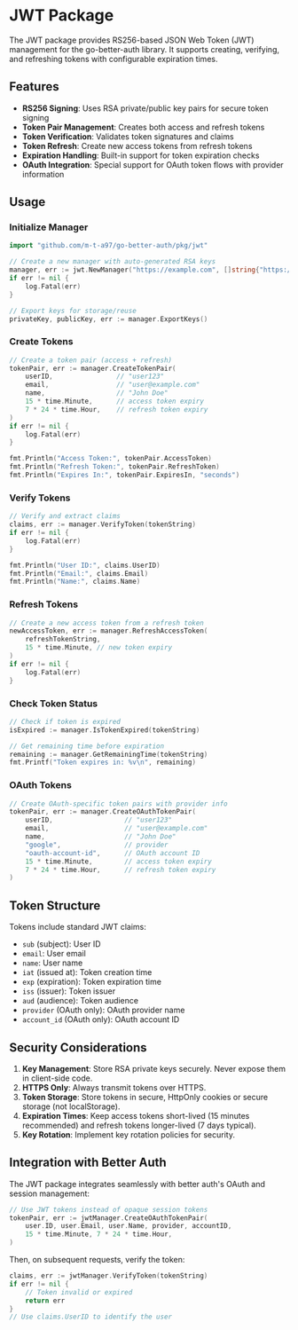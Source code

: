 # JWT Package

The JWT package provides RS256-based JSON Web Token (JWT) management for the go-better-auth library. It supports creating, verifying, and refreshing tokens with configurable expiration times.

## Features

- **RS256 Signing**: Uses RSA private/public key pairs for secure token signing
- **Token Pair Management**: Creates both access and refresh tokens
- **Token Verification**: Validates token signatures and claims
- **Token Refresh**: Create new access tokens from refresh tokens
- **Expiration Handling**: Built-in support for token expiration checks
- **OAuth Integration**: Special support for OAuth token flows with provider information

## Usage

### Initialize Manager

```go
import "github.com/m-t-a97/go-better-auth/pkg/jwt"

// Create a new manager with auto-generated RSA keys
manager, err := jwt.NewManager("https://example.com", []string{"https://example.com"})
if err != nil {
    log.Fatal(err)
}

// Export keys for storage/reuse
privateKey, publicKey, err := manager.ExportKeys()
```

### Create Tokens

```go
// Create a token pair (access + refresh)
tokenPair, err := manager.CreateTokenPair(
    userID,                // "user123"
    email,                 // "user@example.com"
    name,                  // "John Doe"
    15 * time.Minute,      // access token expiry
    7 * 24 * time.Hour,    // refresh token expiry
)
if err != nil {
    log.Fatal(err)
}

fmt.Println("Access Token:", tokenPair.AccessToken)
fmt.Println("Refresh Token:", tokenPair.RefreshToken)
fmt.Println("Expires In:", tokenPair.ExpiresIn, "seconds")
```

### Verify Tokens

```go
// Verify and extract claims
claims, err := manager.VerifyToken(tokenString)
if err != nil {
    log.Fatal(err)
}

fmt.Println("User ID:", claims.UserID)
fmt.Println("Email:", claims.Email)
fmt.Println("Name:", claims.Name)
```

### Refresh Tokens

```go
// Create a new access token from a refresh token
newAccessToken, err := manager.RefreshAccessToken(
    refreshTokenString,
    15 * time.Minute, // new token expiry
)
if err != nil {
    log.Fatal(err)
}
```

### Check Token Status

```go
// Check if token is expired
isExpired := manager.IsTokenExpired(tokenString)

// Get remaining time before expiration
remaining := manager.GetRemainingTime(tokenString)
fmt.Printf("Token expires in: %v\n", remaining)
```

### OAuth Tokens

```go
// Create OAuth-specific token pairs with provider info
tokenPair, err := manager.CreateOAuthTokenPair(
    userID,                  // "user123"
    email,                   // "user@example.com"
    name,                    // "John Doe"
    "google",                // provider
    "oauth-account-id",      // OAuth account ID
    15 * time.Minute,        // access token expiry
    7 * 24 * time.Hour,      // refresh token expiry
)
```

## Token Structure

Tokens include standard JWT claims:

- `sub` (subject): User ID
- `email`: User email
- `name`: User name
- `iat` (issued at): Token creation time
- `exp` (expiration): Token expiration time
- `iss` (issuer): Token issuer
- `aud` (audience): Token audience
- `provider` (OAuth only): OAuth provider name
- `account_id` (OAuth only): OAuth account ID

## Security Considerations

1. **Key Management**: Store RSA private keys securely. Never expose them in client-side code.
2. **HTTPS Only**: Always transmit tokens over HTTPS.
3. **Token Storage**: Store tokens in secure, HttpOnly cookies or secure storage (not localStorage).
4. **Expiration Times**: Keep access tokens short-lived (15 minutes recommended) and refresh tokens longer-lived (7 days typical).
5. **Key Rotation**: Implement key rotation policies for security.

## Integration with Better Auth

The JWT package integrates seamlessly with better auth's OAuth and session management:

```go
// Use JWT tokens instead of opaque session tokens
tokenPair, err := jwtManager.CreateOAuthTokenPair(
    user.ID, user.Email, user.Name, provider, accountID,
    15 * time.Minute, 7 * 24 * time.Hour,
)
```

Then, on subsequent requests, verify the token:

```go
claims, err := jwtManager.VerifyToken(tokenString)
if err != nil {
    // Token invalid or expired
    return err
}
// Use claims.UserID to identify the user
```
